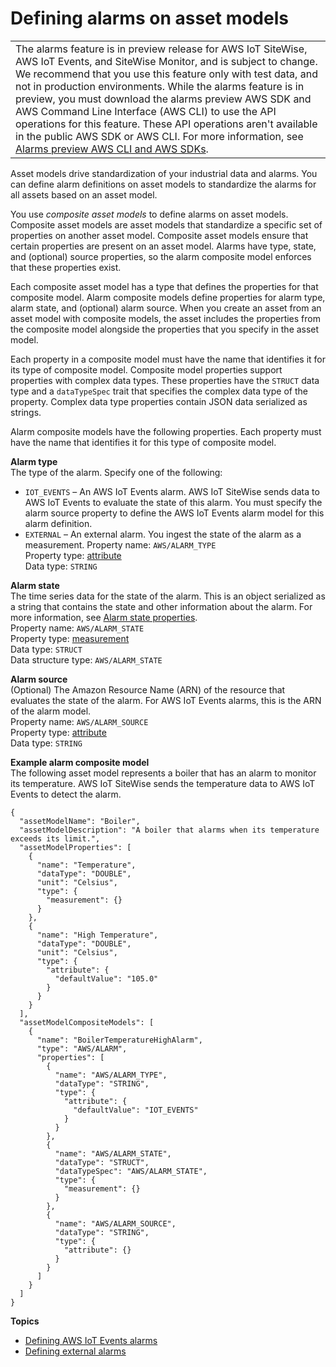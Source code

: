 # Defining alarms on asset models<a name="define-alarms"></a>


|  | 
| --- |
|  The alarms feature is in preview release for AWS IoT SiteWise, AWS IoT Events, and SiteWise Monitor, and is subject to change\. We recommend that you use this feature only with test data, and not in production environments\. While the alarms feature is in preview, you must download the alarms preview AWS SDK and AWS Command Line Interface \(AWS CLI\) to use the API operations for this feature\. These API operations aren't available in the public AWS SDK or AWS CLI\. For more information, see [Alarms preview AWS CLI and AWS SDKs](alarms-preview-sdk.md)\.  | 

Asset models drive standardization of your industrial data and alarms\. You can define alarm definitions on asset models to standardize the alarms for all assets based on an asset model\.

You use *composite asset models* to define alarms on asset models\. Composite asset models are asset models that standardize a specific set of properties on another asset model\. Composite asset models ensure that certain properties are present on an asset model\. Alarms have type, state, and \(optional\) source properties, so the alarm composite model enforces that these properties exist\.

Each composite asset model has a type that defines the properties for that composite model\. Alarm composite models define properties for alarm type, alarm state, and \(optional\) alarm source\. When you create an asset from an asset model with composite models, the asset includes the properties from the composite model alongside the properties that you specify in the asset model\.

Each property in a composite model must have the name that identifies it for its type of composite model\. Composite model properties support properties with complex data types\. These properties have the `STRUCT` data type and a `dataTypeSpec` trait that specifies the complex data type of the property\. Complex data type properties contain JSON data serialized as strings\.

Alarm composite models have the following properties\. Each property must have the name that identifies it for this type of composite model\.

**Alarm type**  
The type of the alarm\. Specify one of the following:  
+ `IOT_EVENTS` – An AWS IoT Events alarm\. AWS IoT SiteWise sends data to AWS IoT Events to evaluate the state of this alarm\. You must specify the alarm source property to define the AWS IoT Events alarm model for this alarm definition\.
+ `EXTERNAL` – An external alarm\. You ingest the state of the alarm as a measurement\.
Property name: `AWS/ALARM_TYPE`  
Property type: [attribute](attributes.md)  
Data type: `STRING`

**Alarm state**  
The time series data for the state of the alarm\. This is an object serialized as a string that contains the state and other information about the alarm\. For more information, see [Alarm state properties](industrial-alarms.md#alarm-state-properties)\.  
Property name: `AWS/ALARM_STATE`  
Property type: [measurement](measurements.md)  
Data type: `STRUCT`  
Data structure type: `AWS/ALARM_STATE`

**Alarm source**  
\(Optional\) The Amazon Resource Name \(ARN\) of the resource that evaluates the state of the alarm\. For AWS IoT Events alarms, this is the ARN of the alarm model\.  
Property name: `AWS/ALARM_SOURCE`  
Property type: [attribute](attributes.md)  
Data type: `STRING`

**Example alarm composite model**  
The following asset model represents a boiler that has an alarm to monitor its temperature\. AWS IoT SiteWise sends the temperature data to AWS IoT Events to detect the alarm\.  

```
{
  "assetModelName": "Boiler",
  "assetModelDescription": "A boiler that alarms when its temperature exceeds its limit.",
  "assetModelProperties": [
    {
      "name": "Temperature",
      "dataType": "DOUBLE",
      "unit": "Celsius",
      "type": {
        "measurement": {}
      }
    },
    {
      "name": "High Temperature",
      "dataType": "DOUBLE",
      "unit": "Celsius",
      "type": {
        "attribute": {
          "defaultValue": "105.0"
        }
      }
    }
  ],
  "assetModelCompositeModels": [
    {
      "name": "BoilerTemperatureHighAlarm",
      "type": "AWS/ALARM",
      "properties": [
        {
          "name": "AWS/ALARM_TYPE",
          "dataType": "STRING",
          "type": {
            "attribute": {
              "defaultValue": "IOT_EVENTS"
            }
          }
        },
        {
          "name": "AWS/ALARM_STATE",
          "dataType": "STRUCT",
          "dataTypeSpec": "AWS/ALARM_STATE",
          "type": {
            "measurement": {}
          }
        },
        {
          "name": "AWS/ALARM_SOURCE",
          "dataType": "STRING",
          "type": {
            "attribute": {}
          }
        }
      ]
    }
  ]
}
```

**Topics**
+ [Defining AWS IoT Events alarms](define-iot-events-alarms.md)
+ [Defining external alarms](define-external-alarms.md)